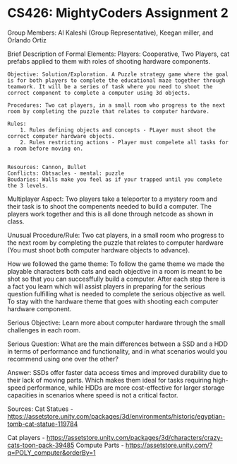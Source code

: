 # CS426: MightyCoders Assignment 2

Group Members: Al Kaleshi (Group Representative), Keegan miller, and Orlando Ortiz

Brief Description of Formal Elements:
    Players: Cooperative, Two Players, cat prefabs applied to them with roles of shooting hardware components.

    Objective: Solution/Exploration. A Puzzle strategy game where the goal is for both players to complete the educational maze together through teamwork. It will be a series of task where you need to shoot the correct component to complete a computer using 3d objects.

    Procedures: Two cat players, in a small room who progress to the next room by completing the puzzle that relates to computer hardware.

    Rules: 
        1. Rules defining objects and concepts - PLayer must shoot the correct computer hardware objects.
        2. Rules restricting actions - Player must compelete all tasks for a room before moving on.


    Resources: Cannon, Bullet
    Conflicts: Obtsacles - mental: puzzle
    Boudaries: Walls make you feel as if your trapped until you complete the 3 levels.


Multiplayer Aspect: Two players take a teleporter to a mystery room and their task is to shoot the compenents needed to
build a computer. The players work together and this is all done through netcode as shown in class.

Unusual Procedure/Rule: Two cat players, in a small room who progress to the next room by completing the puzzle that relates to computer hardware (You must shoot both computer hardware objects to advance).


How we followed the game theme: To follow the game theme we made the playable characters both cats and each objective in a room is meant to be shot so that you can succesffully build a computer. After each step there is a fact you learn which will assist players in preparing for the serious question fulfilling what is needed to complete the serious objective as well. To stay with the hardware theme that goes with shooting each computer hardware component.

Serious Objective: Learn more about computer hardware through the small challenges in each room.

Serious Question: What are the main differences between a SSD and a HDD in terms of performance and functionality, and in what scenarios would you recommend using one over the other?

Answer: SSDs offer faster data access times and improved durability due to their lack of moving parts. Which makes them ideal for tasks requiring high-speed performance, while HDDs are more cost-effective for larger storage capacities in scenarios where speed is not a critical factor.


Sources:
Cat Statues - https://assetstore.unity.com/packages/3d/environments/historic/egyptian-tomb-cat-statue-119784

Cat players - https://assetstore.unity.com/packages/3d/characters/crazy-cats-toon-pack-39485
Compute Parts - https://assetstore.unity.com/?q=POLY_computer&orderBy=1
